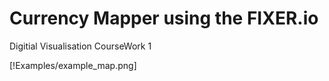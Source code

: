 # Currency Mapper using the FIXER.io

Digitial Visualisation CourseWork 1

[!Examples/example_map.png]
